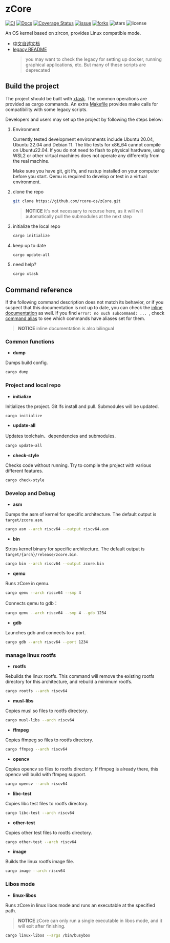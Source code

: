 ﻿# zCore

[![CI](https://github.com/rcore-os/zCore/actions/workflows/build.yml/badge.svg?branch=master)](https://github.com/rcore-os/zCore/actions)
[![Docs](https://img.shields.io/badge/docs-pages-green)](https://rcore-os.github.io/zCore/)
[![Coverage Status](https://coveralls.io/repos/github/rcore-os/zCore/badge.svg?branch=master)](https://coveralls.io/github/rcore-os/zCore?branch=master)
[![issue](https://img.shields.io/github/issues/rcore-os/zCore)](https://github.com/rcore-os/zCore/issues)
[![forks](https://img.shields.io/github/forks/rcore-os/zCore)](https://github.com/rcore-os/zCore/fork)
![stars](https://img.shields.io/github/stars/rcore-os/zCore)
![license](https://img.shields.io/github/license/rcore-os/zCore)

An OS kernel based on zircon, provides Linux compatible mode.

- [中文自述文档](../README.md)
- [legacy README](README_LEGACY.md)
  > you may want to check the legacy for setting up docker, running graphical applications, etc. But many of these scripts are deprecated

## Build the project

The project should be built with [xtask](https://github.com/matklad/cargo-xtask). The common operations are provided as cargo commands. An extra [Makefile](../Makefile) provides make calls for compatibility with some legacy scripts.

Developers and users may set up the project by following the steps below:

1. Environment

   Currently tested development environments include Ubuntu 20.04, Ubuntu 22.04 and Debian 11.
   The libc tests for x86_64 cannot compile on Ubuntu22.04.
   If you do not need to flash to physical hardware, using WSL2 or other virtual machines does not operate any differently from the real machine.

   Make sure you have git, git lfs, and rustup installed on your computer before you start. Qemu is required to develop or test in a virtual environment.

2. clone the repo

   ```bash
   git clone https://github.com/rcore-os/zCore.git
   ```

   > **NOTICE** It's not necessary to recurse here, as it will will automatically pull the submodules at the next step

3. initialize the local repo

   ```bash
   cargo initialize
   ```

4. keep up to date

   ```bash
   cargo update-all
   ```

5. need help?

   ```bash
   cargo xtask
   ```

## Command reference

If the following command description does not match its behavior, or if you suspect that this documentation is not up to date, you can check the [inline documentation](../xtask/src/main.rs#L48) as well.
If you find `error: no such subcommand: ... `, check [command alias](../.cargo/config.toml) to see which commands have aliases set for them.

> **NOTICE** inline documentation is also bilingual

### Common functions

- **dump**

Dumps build config.

```bash
cargo dump
```

### Project and local repo

- **initialize**

Initializes the project. Git lfs install and pull. Submodules will be updated.

```bash
cargo initialize
```

- **update-all**

Updates toolchain、dependencies and submodules.

```bash
cargo update-all
```

- **check-style**

Checks code without running. Try to compile the project with various different features.

```bash
cargo check-style
```

### Develop and Debug

- **asm**

Dumps the asm of kernel for specific architecture.
The default output is `target/zcore.asm`.

```bash
cargo asm --arch riscv64 --output riscv64.asm
```

- **bin**

Strips kernel binary for specific architecture.
The default output is `target/{arch}/release/zcore.bin`.

```bash
cargo bin --arch riscv64 --output zcore.bin
```

- **qemu**

Runs zCore in qemu.

```bash
cargo qemu --arch riscv64 --smp 4
```

Connects qemu to gdb：

```bash
cargo qemu --arch riscv64 --smp 4 --gdb 1234
```

- **gdb**

Launches gdb and connects to a port.

```bash
cargo gdb --arch riscv64 --port 1234
```

### manage linux rootfs

- **rootfs**

Rebuilds the linux rootfs.
This command will remove the existing rootfs directory for this architecture,
and rebuild a minimum rootfs.

```bash
cargo rootfs --arch riscv64
```

- **musl-libs**

Copies musl so files to rootfs directory.

```bash
cargo musl-libs --arch riscv64
```

- **ffmpeg**

Copies ffmpeg so files to rootfs directory.

```bash
cargo ffmpeg --arch riscv64
```

- **opencv**

Copies opencv so files to rootfs directory.
If ffmpeg is already there, this opencv will build with ffmpeg support.

```bash
cargo opencv --arch riscv64
```

- **libc-test**

Copies libc test files to rootfs directory.

```bash
cargo libc-test --arch riscv64
```

- **other-test**

Copies other test files to rootfs directory.

```bash
cargo other-test --arch riscv64
```

- **image**

Builds the linux rootfs image file.

```bash
cargo image --arch riscv64
```

### Libos mode

- **linux-libos**

Runs zCore in linux libos mode and runs an executable at the specified path.

> **NOTICE** zCore can only run a single executable in libos mode, and it will exit after finishing.

```bash
cargo linux-libos --args /bin/busybox
```
